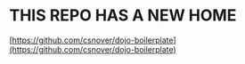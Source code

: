 # THIS REPO HAS A NEW HOME

[https://github.com/csnover/dojo-boilerplate](https://github.com/csnover/dojo-boilerplate)

